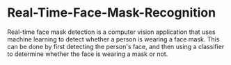 # Real-Time-Face-Mask-Recognition
Real-time face mask detection is a computer vision application that uses machine learning to detect whether a person is wearing a face mask. This can be done by first detecting the person's face, and then using a classifier to determine whether the face is wearing a mask or not.
